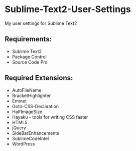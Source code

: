 Sublime-Text2-User-Settings
===========================

My user settings for Sublime Text2

## Requirements:

- Sublime Text2
- Package Control
- Source Code Pro

## Required Extensions:

- AutoFileName
- BracketHighlighter
- Emmet
- Goto-CSS-Declaration
- HalfImageSize
- Hayaku - tools for writing CSS faster
- HTML5
- jQuery
- SideBarEnhancements
- SublimeCodeIntel
- WordPress
